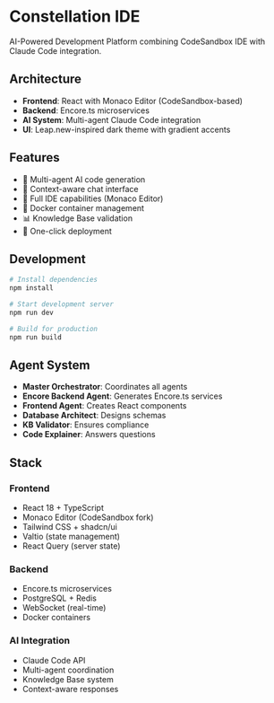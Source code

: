 # Constellation IDE

AI-Powered Development Platform combining CodeSandbox IDE with Claude Code integration.

## Architecture

- **Frontend**: React with Monaco Editor (CodeSandbox-based)
- **Backend**: Encore.ts microservices 
- **AI System**: Multi-agent Claude Code integration
- **UI**: Leap.new-inspired dark theme with gradient accents

## Features

- 🤖 Multi-agent AI code generation
- 💬 Context-aware chat interface
- 🔧 Full IDE capabilities (Monaco Editor)
- 🐳 Docker container management
- 📊 Knowledge Base validation
- 🚀 One-click deployment

## Development

```bash
# Install dependencies
npm install

# Start development server
npm run dev

# Build for production
npm run build
```

## Agent System

- **Master Orchestrator**: Coordinates all agents
- **Encore Backend Agent**: Generates Encore.ts services
- **Frontend Agent**: Creates React components
- **Database Architect**: Designs schemas
- **KB Validator**: Ensures compliance
- **Code Explainer**: Answers questions

## Stack

### Frontend
- React 18 + TypeScript
- Monaco Editor (CodeSandbox fork)
- Tailwind CSS + shadcn/ui
- Valtio (state management)
- React Query (server state)

### Backend  
- Encore.ts microservices
- PostgreSQL + Redis
- WebSocket (real-time)
- Docker containers

### AI Integration
- Claude Code API
- Multi-agent coordination
- Knowledge Base system
- Context-aware responses